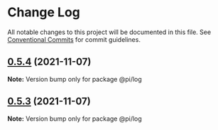 # Change Log

All notable changes to this project will be documented in this file.
See [Conventional Commits](https://conventionalcommits.org) for commit guidelines.

## [0.5.4](https://github.com/ruixijiejie/pi/compare/v0.5.3...v0.5.4) (2021-11-07)

**Note:** Version bump only for package @pi/log





## [0.5.3](https://github.com/ruixijiejie/pi/compare/v0.5.2...v0.5.3) (2021-11-07)

**Note:** Version bump only for package @pi/log
